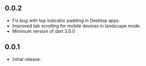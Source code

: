 ## 0.0.2

* Fix bug with top indicator padding in Desktop apps.
* Improved tab scrolling for mobile devices in landscape mode.
* Minimum version of dart 3.0.0

## 0.0.1

* Initial release.
